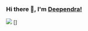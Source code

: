 ### Hi there 👋, I'm [Deependra!](http://dsrportfolio.me/portfolio/)

[<img src="https://1000logos.net/wp-content/uploads/2017/06/Twitter-Logo.png" />](https://twitter.com/dsr1505) [<img src="" />]

<!--
**DSR1505/DSR1505** is a ✨ _special_ ✨ repository because its `README.md` (this file) appears on your GitHub profile.

Here are some ideas to get you started:

- 🔭 I’m currently working on ...
- 🌱 I’m currently learning ...
- 👯 I’m looking to collaborate on ...
- 🤔 I’m looking for help with ...
- 💬 Ask me about ...
- 📫 How to reach me: ...
- 😄 Pronouns: ...
- ⚡ Fun fact: ...
-->

